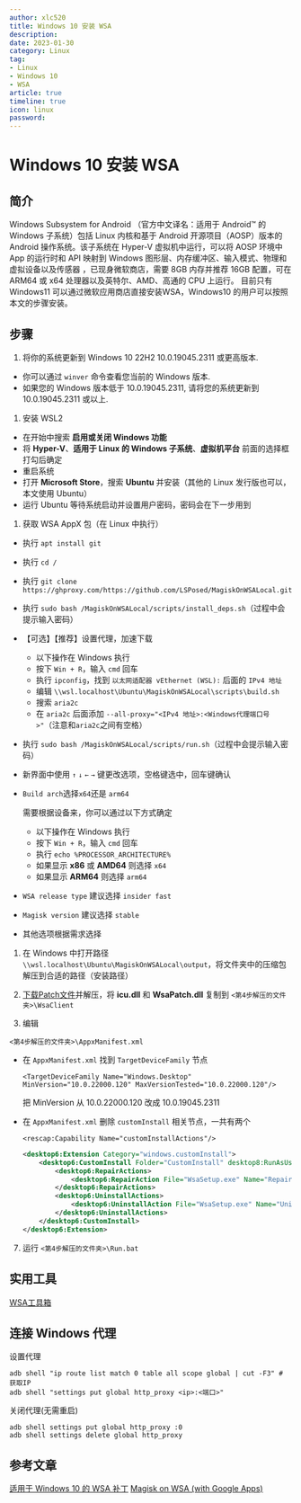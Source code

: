 ```yaml
---
author: xlc520
title: Windows 10 安装 WSA
description: 
date: 2023-01-30
category: Linux
tag: 
- Linux
- Windows 10
- WSA
article: true
timeline: true
icon: linux
password: 
---
```


# Windows 10 安装 WSA

## 简介

Windows Subsystem for Android （官方中文译名：适用于 Android™️ 的 Windows 子系统）包括 Linux 内核和基于 Android 开源项目（AOSP）版本的 Android 操作系统。该子系统在 Hyper-V 虚拟机中运行，可以将 AOSP 环境中 App 的运行时和 API 映射到 Windows 图形层、内存缓冲区、输入模式、物理和虚拟设备以及传感器 ，已现身微软商店，需要 8GB 内存并推荐 16GB 配置，可在 ARM64 或 x64 处理器以及英特尔、AMD、高通的 CPU 上运行。
目前只有 Windows11 可以通过微软应用商店直接安装WSA，Windows10 的用户可以按照本文的步骤安装。

## 步骤

1. 将你的系统更新到 Windows 10 22H2 10.0.19045.2311 或更高版本.

- 你可以通过 `winver` 命令查看您当前的 Windows 版本.
- 如果您的 Windows 版本低于 10.0.19045.2311, 请将您的系统更新到 10.0.19045.2311 或以上.

1. 安装 WSL2

- 在开始中搜索 **启用或关闭 Windows 功能**
- 将 **Hyper-V**、**适用于 Linux 的 Windows 子系统**、**虚拟机平台** 前面的选择框打勾后确定
- 重启系统
- 打开 **Microsoft Store**，搜索 **Ubuntu** 并安装（其他的 Linux 发行版也可以，本文使用 Ubuntu）
- 运行 Ubuntu 等待系统启动并设置用户密码，密码会在下一步用到

1. 获取 WSA AppX 包（在 Linux 中执行）

- 执行 `apt install git`

- 执行 `cd /`

- 执行 `git clone https://ghproxy.com/https://github.com/LSPosed/MagiskOnWSALocal.git`

- 执行 `sudo bash /MagiskOnWSALocal/scripts/install_deps.sh`（过程中会提示输入密码）

- 【可选】【推荐】设置代理，加速下载

  - 以下操作在 Windows 执行
  - 按下 `Win + R`，输入 `cmd` 回车
  - 执行 `ipconfig`，找到 `以太网适配器 vEthernet (WSL):` 后面的 `IPv4 地址`
  - 编辑 `\\wsl.localhost\Ubuntu\MagiskOnWSALocal\scripts\build.sh`
  - 搜索 `aria2c`
  - 在 `aria2c` 后面添加 `--all-proxy="<IPv4 地址>:<Windows代理端口号>"`（注意和`aria2c`之间有空格）

- 执行 `sudo bash /MagiskOnWSALocal/scripts/run.sh`（过程中会提示输入密码）

- 新界面中使用 `↑` `↓` `←` `→` 键更改选项，空格键选中，回车键确认

- `Build arch`选择`x64`还是 `arm64`

  需要根据设备来，你可以通过以下方式确定

  - 以下操作在 Windows 执行
  - 按下 `Win + R`，输入 `cmd` 回车
  - 执行 `echo %PROCESSOR_ARCHITECTURE%`
  - 如果显示 **x86** 或 **AMD64** 则选择 `x64`
  - 如果显示 **ARM64** 则选择 `arm64`

- `WSA release type` 建议选择 `insider fast`

- `Magisk version` 建议选择 `stable`

- 其他选项根据需求选择

1. 在 Windows 中打开路径 `\\wsl.localhost\Ubuntu\MagiskOnWSALocal\output`，将文件夹中的压缩包解压到合适的路径（安装路径）

2. [下载Patch文件](https://github.nite07.com/cinit/WSAPatch/releases/download/r2022.12.10/patch-20221210.7z)并解压，将 **icu.dll** 和 **WsaPatch.dll** 复制到 `<第4步解压的文件夹>\WsaClient`

3. 编辑

  ```
  <第4步解压的文件夹>\AppxManifest.xml
  ```

  - 在 `AppxManifest.xml` 找到 `TargetDeviceFamily` 节点

    ```
    <TargetDeviceFamily Name="Windows.Desktop" MinVersion="10.0.22000.120" MaxVersionTested="10.0.22000.120"/>
    ```

    把 MinVersion 从 10.0.22000.120 改成 10.0.19045.2311

  - 在 `AppxManifest.xml` 删除 `customInstall` 相关节点，一共有两个

    ```
    <rescap:Capability Name="customInstallActions"/>
    ```

    ```xml
    <desktop6:Extension Category="windows.customInstall">
        <desktop6:CustomInstall Folder="CustomInstall" desktop8:RunAsUser="true">
            <desktop6:RepairActions>
                <desktop6:RepairAction File="WsaSetup.exe" Name="Repair" Arguments="repair"/>
            </desktop6:RepairActions>
            <desktop6:UninstallActions>
                <desktop6:UninstallAction File="WsaSetup.exe" Name="Uninstall" Arguments="uninstall"/>
            </desktop6:UninstallActions>
        </desktop6:CustomInstall>
    </desktop6:Extension>
    ```

7. 运行 `<第4步解压的文件夹>\Run.bat`

## 实用工具

[WSA工具箱](https://apps.microsoft.com/store/detail/wsa工具箱/9PPSP2MKVTGT?hl=zh-cn&gl=cn)

## 连接 Windows 代理

设置代理

```
adb shell "ip route list match 0 table all scope global | cut -F3" # 获取IP
adb shell "settings put global http_proxy <ip>:<端口>"
```

关闭代理(无需重启)

```
adb shell settings put global http_proxy :0
adb shell settings delete global http_proxy
```

## 参考文章

[适用于 Windows 10 的 WSA 补丁](https://github.com/cinit/WSAPatch/blob/main/README_zhs.md)
[Magisk on WSA (with Google Apps)](https://github.com/LSPosed/MagiskOnWSALocal)